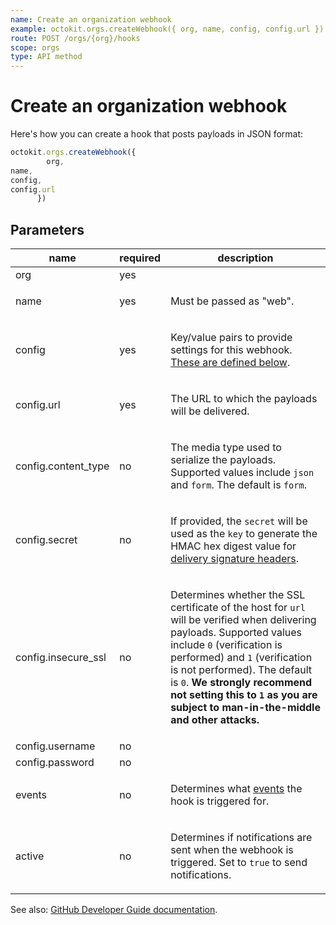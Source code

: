 ```yaml
---
name: Create an organization webhook
example: octokit.orgs.createWebhook({ org, name, config, config.url })
route: POST /orgs/{org}/hooks
scope: orgs
type: API method
---
```


# Create an organization webhook

Here's how you can create a hook that posts payloads in JSON format:

```js
octokit.orgs.createWebhook({
        org,
name,
config,
config.url
      })
```

## Parameters

<table>
  <thead>
    <tr>
      <th>name</th>
      <th>required</th>
      <th>description</th>
    </tr>
  </thead>
  <tbody>
    <tr><td>org</td><td>yes</td><td>

</td></tr>
<tr><td>name</td><td>yes</td><td>

Must be passed as "web".

</td></tr>
<tr><td>config</td><td>yes</td><td>

Key/value pairs to provide settings for this webhook. [These are defined below](https://docs.github.com/rest/reference/orgs#create-hook-config-params).

</td></tr>
<tr><td>config.url</td><td>yes</td><td>

The URL to which the payloads will be delivered.

</td></tr>
<tr><td>config.content_type</td><td>no</td><td>

The media type used to serialize the payloads. Supported values include `json` and `form`. The default is `form`.

</td></tr>
<tr><td>config.secret</td><td>no</td><td>

If provided, the `secret` will be used as the `key` to generate the HMAC hex digest value for [delivery signature headers](https://docs.github.com/webhooks/event-payloads/#delivery-headers).

</td></tr>
<tr><td>config.insecure_ssl</td><td>no</td><td>

Determines whether the SSL certificate of the host for `url` will be verified when delivering payloads. Supported values include `0` (verification is performed) and `1` (verification is not performed). The default is `0`. **We strongly recommend not setting this to `1` as you are subject to man-in-the-middle and other attacks.**

</td></tr>
<tr><td>config.username</td><td>no</td><td>

</td></tr>
<tr><td>config.password</td><td>no</td><td>

</td></tr>
<tr><td>events</td><td>no</td><td>

Determines what [events](https://docs.github.com/webhooks/event-payloads) the hook is triggered for.

</td></tr>
<tr><td>active</td><td>no</td><td>

Determines if notifications are sent when the webhook is triggered. Set to `true` to send notifications.

</td></tr>
  </tbody>
</table>

See also: [GitHub Developer Guide documentation](https://docs.github.com/rest/reference/orgs#create-an-organization-webhook).
